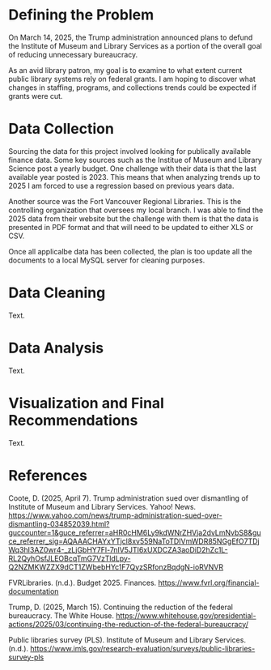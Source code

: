# Defining the Problem
On March 14, 2025, the Trump administration announced plans to defund the Institute of Museum and Library Services as a portion of the overall goal of reducing unnecessary bureaucracy. 

As an avid library patron, my goal is to examine to what extent current public library systems rely on federal grants. I am hoping to discover what changes in staffing, programs, and collections trends could be expected if grants were cut. 

# Data Collection
Sourcing the data for this project involved looking for publically available finance data. Some key sources such as the Institue of Museum and Library Science post a yearly budget. One challenge with their data is that the last available year posted is 2023. This means that when analyzing trends up to 2025 I am forced to use a regression based on previous years data. 

Another source was the Fort Vancouver Regional Libraries. This is the controlling organization that oversees my local branch. I was able to find the 2025 data from their website but the challenge with them is that the data is presented in PDF format and that will need to be updated to either XLS or CSV.

Once all applicalbe data has been collected, the plan is too update all the documents to a local MySQL server for cleaning purposes.

# Data Cleaning
Text.

# Data Analysis
Text.

# Visualization and Final Recommendations
Text.

# References 
Coote, D. (2025, April 7). Trump administration sued over dismantling of Institute of Museum and Library Services. Yahoo! News. https://www.yahoo.com/news/trump-administration-sued-over-dismantling-034852039.html?guccounter=1&guce_referrer=aHR0cHM6Ly9kdWNrZHVja2dvLmNvbS8&guce_referrer_sig=AQAAACHAYxYTjcl8xv559NaToTDIVmWDR85NGgEfO7TDjWq3hI3AZ0wr4-_zLjGbHY7Fl-7nlV5JTI6xUXDCZA3aoDiD2hZc1L-RL2QyhOsfJLEOBcqTmG7VzTldLpy-Q2NZMKWZZX9dCT1ZWbebHYc1F7QyzSRfonzBqdgN-ioRVNVR 

FVRLibraries. (n.d.). Budget 2025. Finances. https://www.fvrl.org/financial-documentation 

Trump, D. (2025, March 15). Continuing the reduction of the federal bureaucracy. The White House. https://www.whitehouse.gov/presidential-actions/2025/03/continuing-the-reduction-of-the-federal-bureaucracy/

Public libraries survey (PLS). Institute of Museum and Library Services. (n.d.). https://www.imls.gov/research-evaluation/surveys/public-libraries-survey-pls

